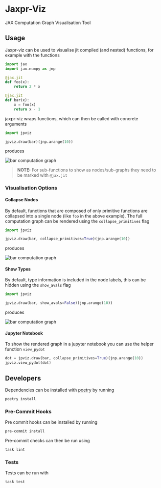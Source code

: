 # Jaxpr-Viz

JAX Computation Graph Visualisation Tool

## Usage

Jaxpr-viz can be used to visualise jit compiled (and nested)
functions, for example with the functions

```python
import jax
import jax.numpy as jnp

@jax.jit
def foo(x):
    return 2 * x

@jax.jit
def bar(x):
    x = foo(x)
    return x - 1
```

jaxpr-viz wraps functions, which can then be called
with concrete arguments

```python
import jpviz

jpviz.draw(bar)(jnp.arange(10))
```

produces

![bar computation graph](.github/images/bar_collapsed.png)

> **NOTE:** For sub-functions to show as nodes/sub-graphs they
> need to be marked with `@jax.jit`

### Visualisation Options

#### Collapse Nodes
By default, functions that are composed of only primitive functions
are collapsed into a single node (like `foo` in the above example).
The full computation graph can be rendered using the `collapse_primitives`
flag

```python
import jpviz

jpviz.draw(bar, collapse_primitives=True)(jnp.arange(10))
```

produces

![bar computation graph](.github/images/bar_expanded.png)

#### Show Types

By default, type information is included in the node labels, this
can be hidden using the `show_avals` flag

```python
import jpviz

jpviz.draw(bar, show_avals=False)(jnp.arange(10))
```

produces

![bar computation graph](.github/images/bar_no_types.png "Title")

#### Jupyter Notebook

To show the rendered graph in a jupyter notebook you can use the
helper function `view_pydot`

```python
dot = jpviz.draw(bar, collapse_primitives=True)(jnp.arange(10))
jpviz.view_pydot(dot)
```

## Developers

Dependencies can be installed with [poetry](https://python-poetry.org/) by running

```bash
poetry install
```

### Pre-Commit Hooks

Pre commit hooks can be installed by running

```bash
pre-commit install
```

Pre-commit checks can then be run using

```bash
task lint
```

### Tests

Tests can be run with

```bash
task test
```
